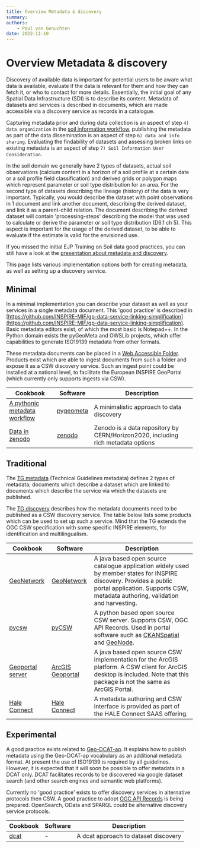 ```yaml
---
title: Overview Metadata & discovery
summary: 
authors:
    - Paul van Genuchten
date: 2022-11-10
---
```


# Overview Metadata & discovery

Discovery of available data is important for potential users to be aware what data is available, evaluate if the data is relevant for them and how they can fetch it, or who to contact for more details. Essentially, the initial goal of any Spatial Data Infrastructure (SDI) is to describe its content. Metadata of datasets and services is described in documents, which are made accessible via a discovery service as records in a catalogue.

Capturing metadata prior and during data collection is an aspect of step `4) data organization` in the [soil information workflow](https://www.isric.org/index.php/utilise/community-practice), publishing the metadata as part of the data dissemination is an aspect of step `6) data and info sharing`. Evaluating the findability of datasets and assessing broken links on existing metadata is an aspect of step `7) Soil Information User Consideration`.

In the soil domain we generally have 2 types of datasets, actual soil observations (calcium content in a horizon of a soil profile at a certain date or a soil profile field classification) and derived grids or polygon maps which represent parameter or soil type distribution for an area. For the second type of datasets describing the lineage (history) of the data is very important. Typically, you would describe the dataset with point observations in 1 document and link another document, describing the derived dataset, and link it as a parent-child relation. The document describing the derived dataset will contain 'processing-steps' describing the model that was used to calculate or derive the parameter or soil type distribution (D6.1 ch 5). This aspect is important for the usage of the derived dataset, to be able to evaluate if the estimate is valid for the envisioned use.

If you missed the initial EJP Training on Soil data good practices, you can still have a look at the [presentation about metadata and discovery](https://wur.yuja.com/V/Video?v=186423&node=793652&a=1324462841&autoplay=1).

This page lists various implementation options both for creating metadata, as well as setting up a discovery service.

## Minimal

In a minimal implementation you can describe your dataset as well as your services in a single metadata document. This 'good practice' is described in [https://github.com/INSPIRE-MIF/gp-data-service-linking-simplification](https://github.com/INSPIRE-MIF/gp-data-service-linking-simplification). Basic metadata editors exist, of which the most basic is Notepad++. In the Python domain exists the pyGeoMeta and OWSLib projects, which offer capabilities to generate ISO19139 metadata from other formats.

These metadata documents can be placed in a [Web Accessible Folder](https://ioos.github.io/catalog/pages/registry/waf_creation/). Products exist which are able to ingest documents from such a folder and expose it as a CSW discovery service. Such an ingest point could be installed at a national level, to facilitate the European INSPIRE GeoPortal (which currently only supports ingests via CSW).

| Cookbook | Software | Description |
| --- | ---| --- |
| [A pythonic metadata workflow](tools/pygeometa.md) | [pygeometa](https://geopython.github.io/pygeometa) | A minimalistic approach to data discovery |
| [Data in zenodo](tools/zenodo.md) | [zenodo](https://zenodo.org) | Zenodo is a data repository by CERN/Horizon2020, including rich metadata options |

## Traditional

The [TG metadata](https://inspire.ec.europa.eu/id/document/tg/metadata-iso19139) (Technical Guidelines metadata) defines 2 types of metadata; documents which describe a dataset which are linked to documents which describe the service via which the datasets are published.

The [TG discovery](https://inspire.ec.europa.eu/documents/technical-guidance-implementation-inspire-discovery-services-0) describes how the metadata documents need to be published as a CSW discovery service. The table below lists some products which can be used to set up such a service. Mind that the TG extends the OGC CSW specification with some specific INSPIRE elements, for identification and multilingualism.

| Cookbook | Software | Description |
| --- | ---| --- |
| [GeoNetwork](tools/geonetwork.md) | [GeoNetwork](https://www.geonetwork-opensource.org/) | A java based open source catalogue application widely used by member states for INSPIRE discovery. Provides a public portal application. Supports CSW, metadata authoring, validation and harvesting. |
| [pycsw](tools/pycsw.md) | [pyCSW](https://pycsw.org/) | A python based open source CSW server. Supports CSW, OGC API Records. Used in portal software such as [CKAN](https://github.com/ckan/ckanext-spatial)[Spatial](https://github.com/ckan/ckanext-spatial) and [GeoNode](https://geonode.org/). |
| [Geoportal server](tools/geoportal-server.md) | [ArcGIS Geoportal](https://github.com/Esri/geoportal-server) | A java based open source CSW implementation for the ArcGIS platform. A CSW client for ArcGIS desktop is included. Note that this package is not the same as ArcGIS Portal. |
| [Hale Connect](tools/hale-connect.md) | [Hale Connect](https://www.wetransform.to/products/haleconnect/) | A metadata authoring and CSW interface is provided as part of the HALE Connect SAAS offering. |

## Experimental

A good practice exists related to [Geo-DCAT-ap](https://inspire.ec.europa.eu/good-practice/geodcat-ap). It explains how to publish metadata using the Geo-DCAT-ap vocabulary as an additional metadata format. At present the use of ISO19139 is required by all guidelines. However, it is expected that it will soon be possible to offer metadata in a DCAT only. DCAT facilitates records to be discovered via google dataset search (and other search engines and semantic web platforms).

Currently no 'good practice' exists to offer discovery services in alternative protocols then CSW. A good practice to adopt [OGC API Records](https://ogcapi.ogc.org/records/) is being prepared. OpenSearch, OData and SPARQL could be alternative discovery service protocols.

| Cookbook | Software | Description |
| --- | ---| --- |
| [dcat](tools/dcat.md) | - | A dcat approach to dataset discovery |